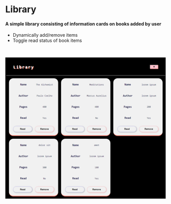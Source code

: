 # Library

#### A simple library consisting of information cards on books added by user

- Dynamically add/remove items 
- Toggle read status of book items

<br>

![Thumbnail](Thumbnail.png)